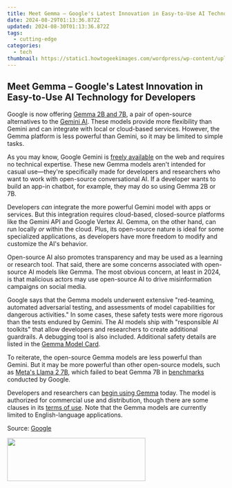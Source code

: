 ```yaml
---
title: Meet Gemma – Google's Latest Innovation in Easy-to-Use AI Technology for Developers
date: 2024-08-29T01:13:36.872Z
updated: 2024-08-30T01:13:36.872Z
tags:
  - cutting-edge
categories:
  - tech
thumbnail: https://static1.howtogeekimages.com/wordpress/wp-content/uploads/2024/02/23.jpg
---
```


## Meet Gemma – Google's Latest Innovation in Easy-to-Use AI Technology for Developers

Google is now offering [Gemma 2B and 7B](https://blog.google/technology/developers/gemma-open-models/), a pair of open-source alternatives to the [Gemini AI](https://location-social.techidaily.com/does-find-my-friends-work-on-vivo-x90s-drfone-by-drfone-virtual-android/). These models provide more flexibility than Gemini and can integrate with local or cloud-based services. However, the Gemma platform is less powerful than Gemini, so it may be limited to simple tasks.

 As you may know, Google Gemini is [freely available](http://gemini.google.com) on the web and requires no technical expertise. These new Gemma models aren't intended for casual use—they're specifically made for developers and researchers who want to work with open-source conversational AI. If a developer wants to build an app-in chatbot, for example, they may do so using Gemma 2B or 7B.

 Developers _can_ integrate the more powerful Gemini model with apps or services. But this integration requires cloud-based, closed-source platforms like the Gemini API and Google Vertex AI. Gemma, on the other hand, can run locally _or_ within the cloud. Plus, its open-source nature is ideal for some specialized applications, as developers have more freedom to modify and customize the AI's behavior.

 Open-source AI also promotes transparency and may be used as a learning or research tool. That said, there are some concerns associated with open-source AI models like Gemma. The most obvious concern, at least in 2024, is that malicious actors may use open-source AI to drive misinformation campaigns on social media.

 Google says that the Gemma models underwent extensive "red-teaming, automated adversarial testing, and assessments of model capabilities for dangerous activities." In some cases, these safety tests were more rigorous than the tests endured by Gemini. The AI models ship with "responsible AI toolkits" that allow developers and researchers to create additional guardrails. A debugging tool is also included. Additional safety details are listed in the [Gemma Model Card](https://www.kaggle.com/models/google/gemma).

 To reiterate, the open-source Gemma models are less powerful than Gemini. But it may be more powerful than other open-source models, such as [Meta's Llama 2 7B](https://hardware-updates.techidaily.com/1723262287644-gamers-with-intel-13th-or-14th-gen-cpus-new-game-update-features-crash-warnings-and-mitigation-steps/), which failed to beat Gemma 7B in [benchmarks](https://storage.googleapis.com/deepmind-media/gemma/gemma-report.pdf) conducted by Google.

 Developers and researchers can [begin using Gemma](https://ai.google.dev/gemma) today. The model is authorized for commercial use and distribution, though there are some clauses in its [terms of use](https://www.kaggle.com/models/google/gemma/license/consent). Note that the Gemma models are currently limited to English-language applications.

 Source: [Google](https://blog.google/technology/developers/gemma-open-models/)

<ins class="adsbygoogle"
     style="display:block"
     data-ad-format="autorelaxed"
     data-ad-client="ca-pub-7571918770474297"
     data-ad-slot="1223367746"></ins>



<ins class="adsbygoogle"
     style="display:block"
     data-ad-client="ca-pub-7571918770474297"
     data-ad-slot="8358498916"
     data-ad-format="auto"
     data-full-width-responsive="true"></ins>



<!-- affiliate ads begin -->
<a href="https://proteahair.pxf.io/c/5597632/1983634/23621" target="_top" id="1983634"><img src="//a.impactradius-go.com/display-ad/23621-1983634" border="0" alt="" width="320" height="100"/></a><img height="0" width="0" src="https://imp.pxf.io/i/5597632/1983634/23621" style="position:absolute;visibility:hidden;" border="0" />
<!-- affiliate ads end -->